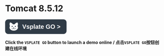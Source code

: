 # Tomcat 8.5.12

<a href="https://www.vsplate.com/?docker-compose=https://github.com/vsplate/dcenvs/tomcat/8.5.12"><img alt="VSPLATE GO" src="https://raw.githubusercontent.com/vsplate/images/master/vsgo_btn.png" width="200px"></a>

**Click the `VSPLATE GO` button to launch a demo online / 点击`VSPLATE GO`按钮创建在线环境**